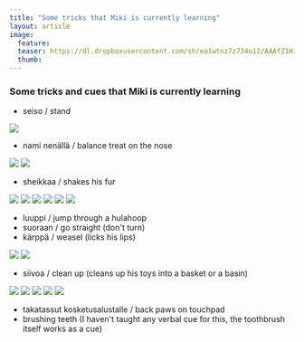 ```yaml
---
title: "Some tricks that Miki is currently learning"
layout: article
image:
  feature:
  teaser: https://dl.dropboxusercontent.com/sh/ea1wtnz7z734o12/AAAfZ1Hipii2wuEd4Tr7JdAla/temput/1/DSC27270-245px.jpg
  thumb:
---
```


### Some tricks and cues that Miki is currently learning

* seiso / stand

![](https://dl.dropboxusercontent.com/sh/ea1wtnz7z734o12/AADr7HDUDT_BYer91-Lo95Hra/temput/2/DSC32837-245px.jpg)

* nami nenällä / balance treat on the nose

![](https://dl.dropboxusercontent.com/sh/ea1wtnz7z734o12/AAAm03dan5nJ3b23nSyKeeGCa/temput/1/DSC32591-245px.jpg)
![](https://dl.dropboxusercontent.com/sh/ea1wtnz7z734o12/AADC5UyPF6A_bkUIH5FGQXG9a/temput/1/DSC29359-245px.jpg)

* sheikkaa / shakes his fur

![](https://dl.dropboxusercontent.com/sh/ea1wtnz7z734o12/AACRCdhHZue8vIoArkTpirrUa/temput/2/IMG26067-245px.jpg)
![](https://dl.dropboxusercontent.com/sh/ea1wtnz7z734o12/AADUdInNPhecSxJxMj3eYUYBa/temput/2/IMG_1432-245px.jpg)
![](https://dl.dropboxusercontent.com/sh/ea1wtnz7z734o12/AABBE9xtJU2SjtAh91tDxkcua/temput/2/IMG22497-245px.jpg)
![](https://dl.dropboxusercontent.com/sh/ea1wtnz7z734o12/AADHdGTIR4SjjzPxS3QtPp7Oa/temput/2/DSC12608-245px.jpg)
![](https://dl.dropboxusercontent.com/sh/ea1wtnz7z734o12/AAC1CQ1NHMw3l76jf8Wu9bLHa/temput/2/IMG24175-245px.jpg)
![](https://dl.dropboxusercontent.com/sh/ea1wtnz7z734o12/AAArRHKImrCZAJkZUvve5OHaa/temput/2/DSC05677-245px.jpg)

* luuppi / jump through a hulahoop
* suoraan / go straight (don't turn)
* kärppä / weasel (licks his lips)

![](https://dl.dropboxusercontent.com/sh/ea1wtnz7z734o12/AACUaB0PB3hbl_VnLdwgJGrVa/temput/1/DSC26703-245px.jpg)
![](https://dl.dropboxusercontent.com/sh/ea1wtnz7z734o12/AABWazN5N-fOxzsR4KcAi943a/temput/1/karppa-245px.jpg)

* siivoa / clean up (cleans up his toys into a basket or a basin)

![](https://dl.dropboxusercontent.com/sh/ea1wtnz7z734o12/AACHGJwvQ99r6xW9KElk7kdra/temput/1/DSC41729-245px.jpg)
![](https://dl.dropboxusercontent.com/sh/ea1wtnz7z734o12/AACY3ubMeDsBZKQDgD3vL6nTa/temput/1/DSC41730-245px.jpg)
![](https://dl.dropboxusercontent.com/sh/ea1wtnz7z734o12/AAAHOy252upeUWvtIu2Nxlcua/temput/1/DSC41731-245px.jpg)
![](https://dl.dropboxusercontent.com/sh/ea1wtnz7z734o12/AAAMV6r7XPachx0yzEYy8wEJa/temput/1/DSC41823-245px.jpg)
![](https://dl.dropboxusercontent.com/sh/ea1wtnz7z734o12/AAA_naHPy5jVIyH9fEmT5QDqa/temput/1/DSC41849-245px.jpg)

* takatassut kosketusalustalle / back paws on touchpad
* brushing teeth (I haven't taught any verbal cue for this, the toothbrush itself works as a cue)
